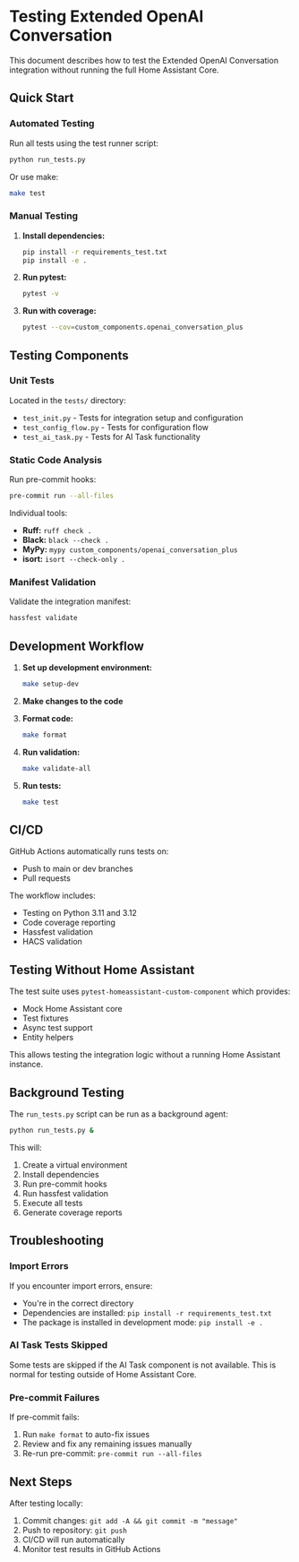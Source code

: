# Testing Extended OpenAI Conversation

This document describes how to test the Extended OpenAI Conversation integration without running the full Home Assistant Core.

## Quick Start

### Automated Testing

Run all tests using the test runner script:

```bash
python run_tests.py
```

Or use make:

```bash
make test
```

### Manual Testing

1. **Install dependencies:**
   ```bash
   pip install -r requirements_test.txt
   pip install -e .
   ```

2. **Run pytest:**
   ```bash
   pytest -v
   ```

3. **Run with coverage:**
   ```bash
   pytest --cov=custom_components.openai_conversation_plus
   ```

## Testing Components

### Unit Tests

Located in the `tests/` directory:

- `test_init.py` - Tests for integration setup and configuration
- `test_config_flow.py` - Tests for configuration flow
- `test_ai_task.py` - Tests for AI Task functionality

### Static Code Analysis

Run pre-commit hooks:

```bash
pre-commit run --all-files
```

Individual tools:

- **Ruff:** `ruff check .`
- **Black:** `black --check .`
- **MyPy:** `mypy custom_components/openai_conversation_plus`
- **isort:** `isort --check-only .`

### Manifest Validation

Validate the integration manifest:

```bash
hassfest validate
```

## Development Workflow

1. **Set up development environment:**
   ```bash
   make setup-dev
   ```

2. **Make changes to the code**

3. **Format code:**
   ```bash
   make format
   ```

4. **Run validation:**
   ```bash
   make validate-all
   ```

5. **Run tests:**
   ```bash
   make test
   ```

## CI/CD

GitHub Actions automatically runs tests on:
- Push to main or dev branches
- Pull requests

The workflow includes:
- Testing on Python 3.11 and 3.12
- Code coverage reporting
- Hassfest validation
- HACS validation

## Testing Without Home Assistant

The test suite uses `pytest-homeassistant-custom-component` which provides:
- Mock Home Assistant core
- Test fixtures
- Async test support
- Entity helpers

This allows testing the integration logic without a running Home Assistant instance.

## Background Testing

The `run_tests.py` script can be run as a background agent:

```bash
python run_tests.py &
```

This will:
1. Create a virtual environment
2. Install dependencies
3. Run pre-commit hooks
4. Run hassfest validation
5. Execute all tests
6. Generate coverage reports

## Troubleshooting

### Import Errors

If you encounter import errors, ensure:
- You're in the correct directory
- Dependencies are installed: `pip install -r requirements_test.txt`
- The package is installed in development mode: `pip install -e .`

### AI Task Tests Skipped

Some tests are skipped if the AI Task component is not available. This is normal for testing outside of Home Assistant Core.

### Pre-commit Failures

If pre-commit fails:
1. Run `make format` to auto-fix issues
2. Review and fix any remaining issues manually
3. Re-run pre-commit: `pre-commit run --all-files`

## Next Steps

After testing locally:
1. Commit changes: `git add -A && git commit -m "message"`
2. Push to repository: `git push`
3. CI/CD will run automatically
4. Monitor test results in GitHub Actions
